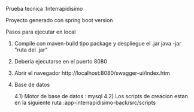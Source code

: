 Prueba tecnica :Interrapidisimo

Proyecto generado con spring boot version 

Pasos para ejecutar en local

1) Compile con maven-build tipo package y despliegue el .jar
    java -jar "ruta del .jar"
   
2) Deberia ejecutarse en el puerto 8080
   
3) Abrir el navegador http://localhost:8080/swagger-ui/index.htm

4) Base de datos

    4.1) Motor de base de datos : mysql
    4.2) Los scripts de creacion estan en la siguiente ruta :app-interrapidisimo-back/src/scripts
   
